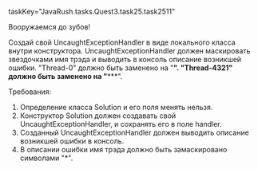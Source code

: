 taskKey="JavaRush.tasks.Quest3.task25.task2511"

Вооружаемся до зубов!

Создай свой UncaughtExceptionHandler в виде локального класса внутри конструктора.
UncaughtExceptionHandler должен маскировать звездочками имя трэда и выводить в консоль описание возникшей ошибки.
"Thread-0" должно быть заменено на "********".
"Thread-4321" должно быть заменено на "***********".


Требования:
1.	Определение класса Solution и его поля менять нельзя.
2.	Конструктор Solution должен создавать свой UncaughtExceptionHandler, и сохранять его в поле handler.
3.	Созданный UncaughtExceptionHandler должен выводить описание возникшей ошибки в консоль.
4.	В описании ошибки имя трэда должно быть замаскировано символами "*".


